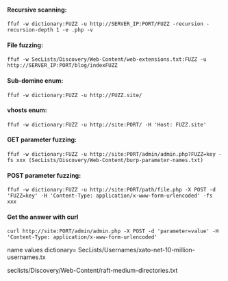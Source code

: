 #### Recursive scanning:
    ffuf -w dictionary:FUZZ -u http://SERVER_IP:PORT/FUZZ -recursion -recursion-depth 1 -e .php -v

#### File fuzzing:
    ffuf -w SecLists/Discovery/Web-Content/web-extensions.txt:FUZZ -u http://SERVER_IP:PORT/blog/indexFUZZ


#### Sub-domine enum:
    ffuf -w dictionary:FUZZ -u http://FUZZ.site/

#### vhosts enum:
    ffuf -w dictionary:FUZZ -u http://site:PORT/ -H 'Host: FUZZ.site'

#### GET parameter fuzzing:
    ffuf -w dictionary:FUZZ -u http://site:PORT/admin/admin.php?FUZZ=key -fs xxx (SecLists/Discovery/Web-Content/burp-parameter-names.txt)

#### POST parameter fuzzing:
    ffuf -w dictionary:FUZZ -u http://site:PORT/path/file.php -X POST -d 'FUZZ=key' -H 'Content-Type: application/x-www-form-urlencoded' -fs xxx
#### Get the answer with curl
  
    curl http://site:PORT/admin/admin.php -X POST -d 'parameter=value' -H 'Content-Type: application/x-www-form-urlencoded'



name values dictionary= SecLists/Usernames/xato-net-10-million-usernames.tx


seclists/Discovery/Web-Content/raft-medium-directories.txt
